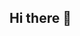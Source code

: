 ## Hi there 👋

<!--
**lilahsteele/lilahsteele** is a ✨ _special_ ✨ repository because its `README.md` (this file) appears on your GitHub profile.

Here are some ideas to get you started:

## 🔭 I’m currently working on my CompTIA Security+ Certification
## 🌱 I’m currently learning how to make a Github Portfolio
## 👯 I’m looking to collaborate on chocolate chip cookie recipes - the chewy kind
## 🤔 I’m looking for help with how to get technical cybersecurity work at an entry level
## 💬 Ask me about AI ethics
-->
